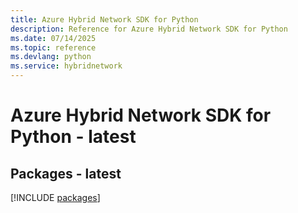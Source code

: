 ```yaml
---
title: Azure Hybrid Network SDK for Python
description: Reference for Azure Hybrid Network SDK for Python
ms.date: 07/14/2025
ms.topic: reference
ms.devlang: python
ms.service: hybridnetwork
---
```

# Azure Hybrid Network SDK for Python - latest
## Packages - latest
[!INCLUDE [packages](hybrid-network-index.md)]